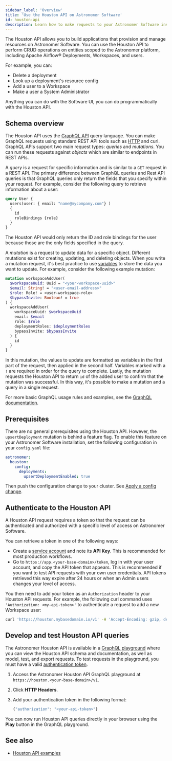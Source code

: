 ```yaml
---
sidebar_label: 'Overview'
title: 'Use the Houston API on Astronomer Software'
id: houston-api
description: Learn how to make requests to your Astronomer Software installation using the Houston API.
---
```


The Houston API allows you to build applications that provision and manage resources on Astronomer Software. You can use the Houston API to perform CRUD operations on entities scoped to the Astronomer platform, including Apache Airflow® Deployments, Workspaces, and users.

For example, you can:

- Delete a deployment
- Look up a deployment's resource config
- Add a user to a Workspace
- Make a user a System Administrator

Anything you can do with the Software UI, you can do programmatically with the Houston API.

## Schema overview

The Houston API uses the [GraphQL API](https://graphql.org/learn/) query language. You can make GraphQL requests using standard REST API tools such as [HTTP](https://www.apollographql.com/blog/making-graphql-requests-using-http-methods) and curl. GraphQL APIs support two main request types: _queries_ and _mutations_. You can run these requests against _objects_ which are similar to endpoints in REST APIs.

A _query_ is a request for specific information and is similar to a `GET` request in a REST API. The primary difference between GraphQL queries and Rest API queries is that GraphQL queries only return the fields that you specify within your request. For example, consider the following query to retrieve information about a user:

```graphql
query User {
  users(user: { email: "name@mycompany.com"} )
  {
    id
    roleBindings {role}
  }
}
```

The Houston API would only return the ID and role bindings for the user because those are the only fields specified in the query.

A _mutation_ is a request to update data for a specific object. Different mutations exist for creating, updating, and deleting objects. When you write a mutation request, it's best practice to use [variables](https://graphql.org/learn/queries/#variables) to store the data you want to update. For example, consider the following example mutation:

```graphql
mutation workspaceAddUser(
  $workspaceUuid: Uuid = "<your-workspace-uuid>"
  $email: String! = "<user-email-address>"
  $role: Role! = <user-workspace-role>
  $bypassInvite: Boolean! = true
) {
  workspaceAddUser(
    workspaceUuid: $workspaceUuid
    email: $email
    role: $role
    deploymentRoles: $deploymentRoles
    bypassInvite: $bypassInvite
  ) {
    id
  }
}
```

In this mutation, the values to update are formatted as variables in the first part of the request, then applied in the second half. Variables marked with a `!` are required in order for the query to complete. Lastly, the mutation requests the Houston API to return `id` of the added user to confirm that the mutation was successful. In this way, it's possible to make a mutation and a query in a single request. 

For more basic GraphQL usage rules and examples, see the [GraphQL documentation](https://graphql.org/learn/queries/).

## Prerequisites

There are no general prerequisites using the Houston API. However, the `upsertDeployment` mutation is behind a feature flag. To enable this feature on your Astronomer Software installation, set the following configuration in your `config.yaml` file:

```yaml
astronomer:
  houston:
    config:
      deployments:
        upsertDeploymentEnabled: true
```

Then push the configuration change to your cluster. See [Apply a config change](https://docs.astronomer.io/software/apply-platform-config).

## Authenticate to the Houston API

A Houston API request requires a token so that the request can be authenticated and authorized with a specific level of access on Astronomer Software. 

You can retrieve a token in one of the following ways:

- Create a [service account](ci-cd.md#step-1-create-a-service-account) and note its **API Key**. This is recommended for most production workflows.
- Go to `https://app.<your-base-domain>/token`, log in with your user account, and copy the API token that appears. This is recommended if you want to test API requests with your own user credentials. API tokens retrieved this way expire after 24 hours or when an Admin users changes your level of access.

You then need to add your token as an `Authorization` header to your Houston API requests. For example, the following curl command uses `'Authorization: <my-api-token>'` to authenticate a request to add a new Workspace user:

```sh
curl 'https://houston.mybasedomain.io/v1' -H 'Accept-Encoding: gzip, deflate, br' -H 'Content-Type: application/json' -H 'Accept: application/json' -H 'Connection: keep-alive' -H 'DNT: 1' -H 'Origin: https://houston.mybasedomain.io' -H 'authorization: <my-api-token>' --data-binary '{"query":"mutation workspaceAddUser(\n    $workspaceUuid: Uuid = \"<your-workspace-uuid>\"\n    $email: String! = \"<user-email-address>\"\n    $role: Role! = <user-workspace-role>\n    $bypassInvite: Boolean! = true\n  ) {\n    workspaceAddUser(\n      workspaceUuid: $workspaceUuid\n      email: $email\n      role: $role\n      deploymentRoles: $deploymentRoles\n      bypassInvite: $bypassInvite\n    ) {\n      id\n    }\n  }"}' --compressed
```

## Develop and test Houston API queries

The Astronomer Houston API is available in a [GraphQL playground](https://www.apollographql.com/docs/apollo-server/v2/testing/graphql-playground/) where you can view the Houston API schema and documentation, as well as model, test, and export requests. To test requests in the playground, you must have a valid [authentication token](#authenticate-to-the-houston-api). 

1. Access the Astronomer Houston API GraphQL playground at `https://houston.<your-base-domain>/v1`.
2. Click **HTTP Headers**.
3. Add your authentication token in the following format:

    ```graphql
    {"authorization": "<your-api-token>"}
    ```

You can now run Houston API queries directly in your browser using the **Play** button in the GraphQL playground. 

## See also

- [Houston API examples](houston-api-examples.md)
